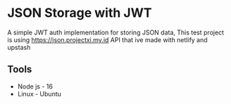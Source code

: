 # JSON Storage with JWT
A simple JWT auth implementation for storing JSON data, 
This test project is using https://json.projectxi.my.id API that ive made with netlify and upstash

## Tools 
- Node js - 16
- Linux - Ubuntu
